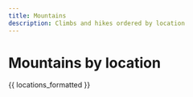 ```yaml
---
title: Mountains
description: Climbs and hikes ordered by location
---
```


# Mountains by location

{{ locations_formatted }}
